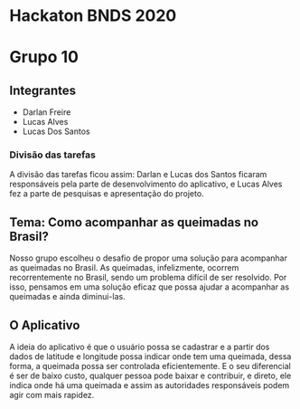 # Hackaton BNDS 2020
# Grupo 10
## Integrantes
  - Darlan Freire
  - Lucas Alves
  - Lucas Dos Santos
### Divisão das tarefas
  A divisão das tarefas ficou assim: Darlan e Lucas dos Santos ficaram responsáveis pela parte de desenvolvimento do aplicativo, e Lucas Alves 
  fez a parte de pesquisas e apresentação do projeto.
## Tema: Como acompanhar as queimadas no Brasil?
Nosso grupo escolheu o desafio de propor uma solução para acompanhar as queimadas no Brasil.
As queimadas, infelizmente, ocorrem recorrentemente no Brasil, sendo um problema difícil de
ser resolvido. Por isso, pensamos em uma solução eficaz que possa ajudar a acompanhar  as
queimadas e ainda diminui-las.
## O Aplicativo
A ideia do aplicativo é que o usuário possa se cadastrar e a partir dos dados de latitude 
e longitude possa indicar onde tem uma queimada, dessa forma, a queimada possa ser controlada 
eficientemente. E o seu diferencial é ser de baixo custo, qualquer pessoa pode baixar e 
contribuir, e direto, ele indica onde há uma queimada e assim as autoridades responsáveis
podem agir com mais rapidez. 

